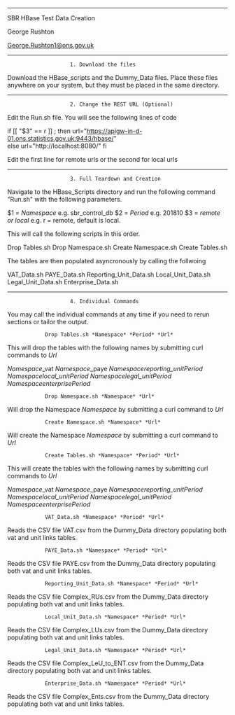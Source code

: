 ---------------------------------------------------------
																 
  SBR HBase Test Data Creation 				
  
  George Rushton							 
  
  George.Rushton1@ons.gov.uk						 	
																	 	
----------------------------------------------------------------------
						1. Download the files 

Download the HBase_scripts and the Dummy_Data files. Place these files 
anywhere on your system, but they must be placed in the same directory. 

----------------------------------------------------------------------
						2. Change the REST URL (Optional)
						
Edit the Run.sh file. You will see the following lines of code

if [[ "$3" == r ]] ; then
	url="https://apigw-in-d-01.ons.statistics.gov.uk:9443/hbase/"	
else
	url="http://localhost:8080/"
fi  

Edit the first line for remote urls or the second for local urls

----------------------------------------------------------------------

						3. Full Teardown and Creation
					
Navigate to the HBase_Scripts directory and run the following command 
"Run.sh" with the following parameters. 

$1 = *Namespace* e.g. sbr_control_db
$2 = *Period* e.g. 201810
$3 = *remote or local* e.g. r = remote, default is local.

This will call the following scripts in this order.

Drop Tables.sh
Drop Namespace.sh
Create Namespace.sh
Create Tables.sh

The tables are then populated asyncronously by calling the follwoing

VAT_Data.sh
PAYE_Data.sh 
Reporting_Unit_Data.sh
Local_Unit_Data.sh 
Legal_Unit_Data.sh 
Enterprise_Data.sh

----------------------------------------------------------------------

						4. Individual Commands 
						
You may call the individual commands at any time if you need to 
rerun sections or tailor the output. 

						
				Drop Tables.sh *Namespace* *Period* *Url*

This will drop the tables with the following names by submitting curl 
commands to *Url*


*Namespace*_vat
*Namespace*_paye 
*Namespace*_reporting_unit_*Period*
*Namespace*_local_unit_*Period*
*Namespace*_legal_unit_*Period*
*Namespace*_enterprise_*Period*

				Drop Namespace.sh *Namespace* *Url*

Will drop the Namespace *Namespace* by submitting a curl command to 
*Url*

				Create Namespace.sh *Namespace* *Url*

Will create the Namespace *Namespace* by submitting a curl command to 
*Url*

				Create Tables.sh *Namespace* *Period* *Url*

This will create the tables with the following names by submitting 
curl commands to *Url*

*Namespace*_vat
*Namespace*_paye 
*Namespace*_reporting_unit_*Period*
*Namespace*_local_unit_*Period*
*Namespace*_legal_unit_*Period*
*Namespace*_enterprise_*Period*

				VAT_Data.sh *Namespace* *Period* *Url*

Reads the CSV file VAT.csv from the Dummy_Data directory populating both
vat and unit links tables. 

				PAYE_Data.sh *Namespace* *Period* *Url*
				
Reads the CSV file PAYE.csv from the Dummy_Data directory populating both
vat and unit links tables. 

				Reporting_Unit_Data.sh *Namespace* *Period* *Url*

Reads the CSV file Complex_RUs.csv from the Dummy_Data directory populating both
vat and unit links tables. 

				Local_Unit_Data.sh *Namespace* *Period* *Url*

Reads the CSV file Complex_LUs.csv from the Dummy_Data directory populating both
vat and unit links tables. 

				Legal_Unit_Data.sh *Namespace* *Period* *Url*

Reads the CSV file Complex_LeU_to_ENT.csv from the Dummy_Data directory populating both
vat and unit links tables. 

				Enterprise_Data.sh *Namespace* *Period* *Url*
				
Reads the CSV file Complex_Ents.csv from the Dummy_Data directory populating both
vat and unit links tables. 
